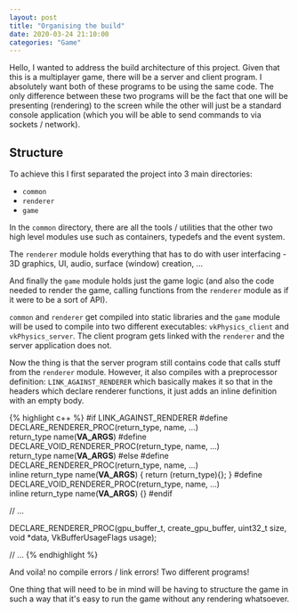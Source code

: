 ```yaml
---
layout: post
title: "Organising the build"
date: 2020-03-24 21:10:00
categories: "Game"
---
```


Hello, I wanted to address the build architecture of this project. Given that this is a multiplayer game, there will be a server and client program. I absolutely want both of these programs to be using the same code. The only difference between these two programs will be the fact that one will be presenting (rendering) to the screen while the other will just be a standard console application (which you will be able to send commands to via sockets / network). 

## Structure

To achieve this I first separated the project into 3 main directories:

- `common`
- `renderer`
- `game`

In the `common` directory, there are all the tools / utilities that the other two high level modules use such as containers, typedefs and the event system.

The `renderer` module holds everything that has to do with user interfacing - 3D graphics, UI, audio, surface (window) creation, ...

And finally the `game` module holds just the game logic (and also the code needed to render the game, calling functions from the `renderer` module as if it were to be a sort of API). 

`common` and `renderer` get compiled into static libraries and the `game` module will be used to compile into two different executables: `vkPhysics_client` and `vkPhysics_server`. The client program gets linked with the `renderer` and the server application does not.

Now the thing is that the server program still contains code that calls stuff from the `renderer` module. However, it also compiles with a preprocessor definition: `LINK_AGAINST_RENDERER` which basically makes it so that in the headers which declare renderer functions, it just adds an inline definition with an empty body.

{% highlight c++ %}
#if LINK_AGAINST_RENDERER
#define DECLARE_RENDERER_PROC(return_type, name, ...)   \
    return_type name(__VA_ARGS__)
#define DECLARE_VOID_RENDERER_PROC(return_type, name, ...)   \
    return_type name(__VA_ARGS__)
#else
#define DECLARE_RENDERER_PROC(return_type, name, ...)   \
    inline return_type name(__VA_ARGS__) { return (return_type){}; }
#define DECLARE_VOID_RENDERER_PROC(return_type, name, ...)   \
    inline return_type name(__VA_ARGS__) {}
#endif

// ...

DECLARE_RENDERER_PROC(gpu_buffer_t, create_gpu_buffer,
    uint32_t size,
    void *data,
    VkBufferUsageFlags usage);
    
// ...
{% endhighlight %}

And voila! no compile errors / link errors! Two different programs!

One thing that will need to be in mind will be having to structure the game in such a way that it's easy to run the game without any rendering whatsoever.
